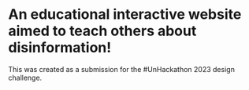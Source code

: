 # An educational interactive website aimed to teach others about disinformation!

This was created as a submission for the #UnHackathon 2023 design challenge.

